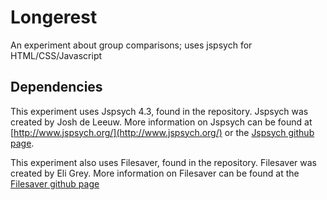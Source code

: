 # Longerest
An experiment about group comparisons; uses jspsych for HTML/CSS/Javascript

## Dependencies

This experiment uses Jspsych 4.3, found in the repository. Jspsych was created by Josh de Leeuw. More information on Jspsych can be found at [http://www.jspsych.org/](http://www.jspsych.org/) or the [Jspsych github page](https://github.com/jodeleeuw/jsPsych/).

This experiment also uses Filesaver, found in the repository. Filesaver was created by Eli Grey. More information on Filesaver can be found at the [Filesaver github page](https://github.com/eligrey/FileSaver.js/)
